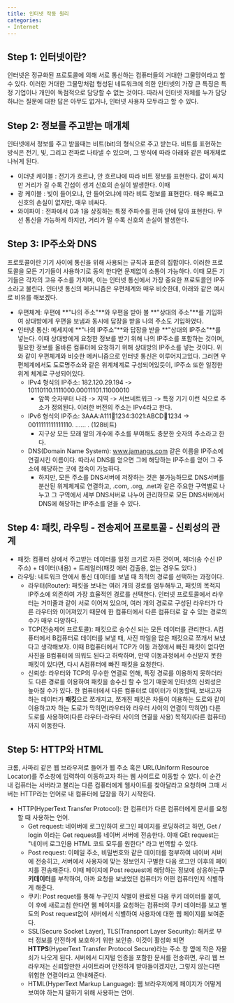 ```yaml
---
title: 인터넷 작동 원리
categories:
- Internet
--- 
```

## Step 1: 인터넷이란?
인터넷은 정규화된 프로토콜에 의해 서로 통신하는 컴퓨터들의 거대한 그물망이라고 할 수 있다. 이러한 거대한 그물망처럼 형성된 네트워크에 의한 인터넷의 가장 큰 특징은 특정 기업이나 개인이 독점적으로 담당할 수 없는 것이다. 따라서 인터넷 자체를 누가 담당하냐는 질문에 대한 답은 아무도 없거나, 인터넷 사용자 모두라고 할 수 있다.

## Step 2: 정보를 주고받는 매개체
인터넷에서 정보를 주고 받을때는 비트(bit)의 형식으로 주고 받는다. 비트를 표현하는 방식은 전기, 빛, 그리고 전파로 나타낼 수 있으며, 그 방식에 따라 아래와 같은 매개체로 나뉘게 된다.
-   이더넷 케이블 : 전기가 흐르냐, 안 흐르냐에 따라 비트 정보를 표현한다. 값이 싸지만 거리가 길 수록 간섭이 생겨 신호의 손실이 발생한다. 이때 
-   광 케이블 : 빛이 들어오냐, 안 들어오냐에 따라 비트 정보를 표현한다. 매우 빠르고 신호의 손실이 없지만, 매우 비싸다. 
-   와이파이 : 전파에서 0과 1을 상징하는 특정 주파수를 전파 안에 담아 표현한다. 무선 통신을 가능하게 하지만, 거리가 멀 수록 신호의 손실이 발생한다.

## Step 3: IP주소와 DNS
프로토콜이란 기기 사이에 통신을 위해 사용되는 규칙과 표준의 집합이다. 이러한 프로토콜을 모든 기기들이 사용하기로 동의 한다면 문제없이 소통이 가능하다. 이때 모든 기기들은 각자의 고유 주소를 가지며, 이는 인터넷 통신에서 가장 중요한 프로토콜인 IP주소라고 불린다. 
인터넷 통신의 메커니즘은 우편체계와 매우 비슷한데, 아래와 같은 예시로 비유를 해보겠다.
-   우편체계: 우편에 **"나의 주소"**와 우편을 받아 볼 **"상대의 주소"**를 기입하여 상대방에게 우편을 보냄과 동시에 답장을 받을 나의 주소도 기입하였다.
-   인터넷 통신: 메세지에 **"나의 IP주소"**와 답장을 받을 **"상대의 IP주소"**를 넣는다. 이때 상대방에게 요청한 정보를 받기 위해 나의 IP주소를 포함하는 것이며, 필요한 정보를 올바른 컴퓨터에 요청하기 위해 상대방의 IP주소를 넣는 것이다.
위와 같이 우편체계와 비슷한 메커니즘으로 인터넷 통신은 이루어지고있다. 그러면 우편체계에서도 도로명주소와 같은 위계체계로 구성되어있듯이, IP주소 또한 일정한 위계 체계로 구성되어있다.
    -   IPv4 형식의 IP주소: 182.120.29.194 -> 10110110.1111000.00011101.11000010 
        -   앞쪽 숫자부터 나라 -> 지역 -> 서브네트워크 -> 특정 기기 이런 식으로 주소가 정의된다. 이러한 버전의 주소는 IPv4라고 한다.
    -   IPv6 형식의 IP주소: 3AAA:A111:1234:1234:3021:ABCD:1234:1234 -> 0011111111111110. ...... . (128비트)
        -   지구상 모든 모래 알의 개수에 주소를 부여해도 충분한 숫자의 주소라고 한다.
    -   DNS(Domain Name System): www.jamangs.com 같은 이름을 IP주소에 연결시킨 이름이다. 따라서 DNS를 얻으면 그에 해당하는 IP주소를 얻어 그 주소에 해당하는 곳에 접속이 가능하다.
        -   하지만, 모든 주소를 DNS서버에 저장하는 것은 불가능하므로 DNS서버를 분산된 위계체계로 연결하고, .com, .org, .net과 같은 주요한 구역별로 나누고 그 구역에서 세부 DNS서버로 나누어 관리하므로 모든 DNS서버에서 DNS에 해당하는 IP주소를 얻을 수 있다.  

## Step 4: 패킷, 라우팅 - 전송제어 프로토콜 - 신뢰성의 관계
-   패킷: 컴퓨터 상에서 주고받는 데이터를 일정 크기로 자른 것이며, 헤더(송 수신 IP주소) + 데이터(내용) + 트레일러(패킷 에러 검출용, 없는 경우도 있다.)
-   라우팅: 네트워크 안에서 통신 데이터를 보낼 때 최적의 경로를 선택하는 과정이다.
    -   라우터(Router): 패킷을 보내는 여러 개의 경로를 염두해두고, 패킷의 목적지 IP주소에 의존하여 가장 효율적인 경로를 선택한다. 인터넷 프로토콜에서 라우터는 거미줄과 같이 서로 이어져 있으며, 여러 개의 경로로 구성된 라우터가 다른 라우터와 이어져있기 때문에 한 컴퓨터에서 다른 컴퓨터로 갈 수 있는 경로의 수가 매우 다양하다. 
    -   TCP(전송제어 프로토콜): 패킷으로 송수신 되는 모든 데이터를 관리한다. A컴퓨터에서 B컴퓨터로 데이터를 보낼 때, 사진 파일을 많은 패킷으로 쪼개서 보냈다고 생각해보자. 이때 B컴퓨터에서 TCP가 이동 과정에서 빠진 패킷이 없다면 사진을 B컴퓨터에 띄워도 된다고 허락하며, 만약 이동과정에서 수신받지 못한 패킷이 있다면, 다시 A컴퓨터에 빠진 패킷을 요청한다.  
    -   신뢰성: 라우터와 TCP의 무수한 연결로 인해, 특정 경로를 이용하지 못하더라도 다른 경로를 이용하여 패킷을 송수신 할 수 있기 때문에 인터넷의 신뢰성은 높아질 수가 있다.
한 컴퓨터에서 다른 컴퓨터로 데이터가 이동할때, 보내고자 하는 데이터가 **패킷**으로 쪼개지고, 쪼개진 패킷은 차들이 이용하는 도로와 같이 이용하고자 하는 도로가 막히면(라우터와 라우터 사이의 연결이 막히면) 다른 도로를 사용하여(다른 라우터-라우터 사이의 연결을 사용) 목적지(다른 컴퓨터)까지 이동한다.

## Step 5: HTTP와 HTML
크롬, 사파리 같은 웹 브라우저로 들어가 웹 주소 혹은 URL(Uniform Resource Locator)를 주소창에 입력하여 이동하고자 하는 웹 사이트로 이동할 수 있다. 이 순간 내 컴퓨터는 서버라고 불리는 다른 컴퓨터에게 웹사이트를 찾아달라고 요청하며 그때 서버는 HTTP라는 언어로 내 컴퓨터에 답장을 하기 시작한다. 
-   HTTP(HyperText Transfer Protocol): 한 컴퓨터가 다른 컴퓨터에게 문서를 요청할 때 사용하는 언어. 
    -   Get request: 네이버에 로그인하여 로그인 페이지를 로딩하려고 하면, Get / login 이라는 Get request를 네이버 서버에 전송한다. 이때 GEt request는 "네이버 로그인용 HTML 코드 모두를 원한다" 라고 번역할 수 있다. 
    -   Post request: 이메일 주소, 비밀번호와 같은 데이터를 첨부하여 네이버 서버에 전송히고, 서버에서 사용자에 맞는 정보인지 구별한 다음 로그인 이후의 페이지를 전송해준다. 이때 페이지에 Post request에 해당하는 정보에 상응하는**쿠키데이터**를 부착하여, 아까 요청을 보냈었던 컴퓨터가 어떤 컴퓨터인지 식별하게 해준다.
    -   쿠키: Post requet를 통해 누구인지 식별이 완료된 다음 쿠키 데이터를 붙여, 이 후에 새로고침 한다면 웹 페이지를 요청하는 컴퓨터의 쿠키 데이터를 보고 별도의 Post request없이 서버에서 식별하여 사용자에 대한 웹 페이지를 보여준다.
    -   SSL(Secure Socket Layer), TLS(Transport Layer Security): 해커로 부터 정보를 안전하게 보호하기 위한 보안층. 이것이 활성화 되면 **HTTPS**(HyperText Transfer Protocol Secure)라는 주소 창 옆에 작은 자물쇠가 나오게 된다. 서버에서 디지털 인증을 포함한 문서를 전송하면, 우리 웹 브라우저는 신뢰할만한 사이트라며 안전하게 받아들이겠지만, 그렇지 않는다면 위험한 연결이라고 안내해준다.
    -   HTML(HyperText Markup Language): 웹 브라우저에게 페이지가 어떻게 보여야 하는지 말하기 위해 사용하는 언어.